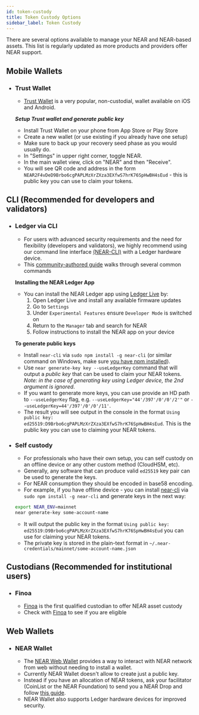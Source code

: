 ```yaml
---
id: token-custody
title: Token Custody Options
sidebar_label: Token Custody
---
```

There are several options available to manage your NEAR and NEAR-based assets. This list is regularly updated as more products and providers offer NEAR support.

## Mobile Wallets

- ### Trust Wallet

  - [Trust Wallet](https://trustwallet.com/) is a very popular, non-custodial, wallet available on iOS and Android.
  
  ***Setup Trust wallet and generate public key***
  
  - Install Trust Wallet on your phone from App Store or Play Store
  - Create a new wallet (or use existing if you already have one setup)
  - Make sure to back up your recovery seed phase as you would usually do.
  - In "Settings" in upper right corner, toggle NEAR.
  - In the main wallet view, click on "NEAR" and then "Receive".
  - You will see QR code and address in the form `NEAR2F4vDeD9Brbo6cgPAPLMzXrZXza3EXfwS7hrK76SpHwBH4sEud` - this is public key you can use to claim your tokens.

## CLI (Recommended for developers and validators)

  - ### Ledger via CLI 
      - For users with advanced security requirements and the need for flexibility (developers and validators), we highly recommend using our command line interface [(NEAR-CLI)](https://docs.near.org/docs/development/near-cli) with a Ledger hardware device.
      - This [community-authored guide](https://medium.com/@bonsfi/how-to-use-ledger-with-near-cli-648d5d990517) walks through several common commands
      
      **Installing the NEAR Ledger App**
      - You can install the NEAR Ledger app using [Ledger Live](https://www.ledger.com/ledger-live) by:
        1) Open Ledger Live and install any available firmware updates
        2) Go to `Settings`
        3) Under `Experimental Features` ensure `Developer Mode` is switched on
        4) Return to the `Manager` tab and search for NEAR
        5) Follow instructions to install the NEAR app on your device
        
      **To generate public keys**
      - Install `near-cli` via `sudo npm install -g near-cli` (or similar command on Windows, make sure [you have npm installed](https://docs.npmjs.com/downloading-and-installing-node-js-and-npm)).
      - Use `near generate-key key --useLedgerKey` command that will output a *public key* that can be used to claim your NEAR tokens. *Note: in the case of generating key using Ledger device, the 2nd argument is ignored*.
      - If you want to generate more keys, you can use provide an HD path to `--useLedgerKey` flag, e.g. `--useLedgerKey="44'/397'/0'/0'/2'"` or `--useLedgerKey=44'/397'/0'/0'/11'`.
      - The result you will see output in the console in the format `Using public key: ed25519:D9Brbo6cgPAPLMzXrZXza3EXfwS7hrK76SpHwBH4sEud`. This is the public key you can use to claiming your NEAR tokens.

  - ### Self custody
      - For professionals who have their own setup, you can self custody on an offline device or any other custom method (CloudHSM, etc).
      - Generally, any software that can produce valid `ed25519` key pair can be used to generate the keys.
      - For NEAR consumption they should be encoded in base58 encoding.
      - For example, if you have offline device - you can install [near-cli](https://github.com/near/near-cli) via `sudo npm install -g near-cli` and generate keys in the next way:

    ```bash
    export NEAR_ENV=mainnet
    near generate-key some-account-name
    ```

      - It will output the public key in the format `Using public key: ed25519:D9Brbo6cgPAPLMzXrZXza3EXfwS7hrK76SpHwBH4sEud` you can use for claiming your NEAR tokens.
      - The private key is stored in the plain-text format in `~/.near-credentials/mainnet/some-account-name.json`

## Custodians (Recommended for institutional users)
  - ### Finoa
    - [Finoa](https://finoa.io/) is the first qualified custodian to offer NEAR asset custody
    - Check with [Finoa](https://finoa.io/contact) to see if you are eligible

## Web Wallets

- ### NEAR Wallet

  - The [NEAR Web Wallet](http://wallet.near.org) provides a way to interact with NEAR network from web without needing to install a wallet.
  - Currently NEAR Wallet doesn't allow to create just a public key. 
  - Instead if you have an allocation of NEAR tokens, ask your facilitator (CoinList or the NEAR Foundation) to send you a NEAR Drop and follow [this guide](https://docs.google.com/document/d/13b3K_9f0YZudFrEAmagM4RcesK3DFxPBE5DswJ37Das). 
  - NEAR Wallet also supports Ledger hardware devices for improved security.
